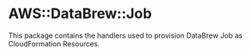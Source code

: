 # AWS::DataBrew::Job

This package contains the handlers used to provision DataBrew Job as CloudFormation Resources.
